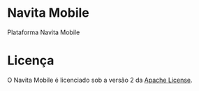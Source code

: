 Navita Mobile
=============

Plataforma Navita Mobile

Licença
=======

O Navita Mobile é licenciado sob a versão 2 da [Apache License][].


[Apache License]: http://www.apache.org/licenses/LICENSE-2.0
